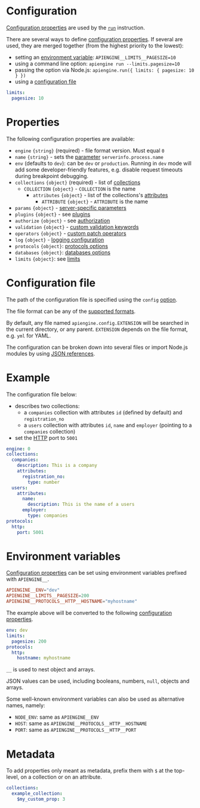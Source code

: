 # Configuration

[Configuration properties](#properties) are used by the
[`run`](run.md) instruction.

There are several ways to define [configuration properties](#properties).
If several are used, they are merged together (from the highest priority to
the lowest):
  - setting an [environment variable](#environment-variables):
    `APIENGINE__LIMITS__PAGESIZE=10`
  - using a command line option: `apiengine run --limits.pagesize=10`
  - passing the option via Node.js:
    `apiengine.run({ limits: { pagesize: 10 } })`
  - using a [configuration file](#configuration-file)

```yml
limits:
  pagesize: 10
```

# Properties

The following configuration properties are available:
  - `engine` `{string}` (required) - file format version. Must equal `0`
  - `name` `{string}` - sets the [parameter](functions.md#parameters)
    `serverinfo.process.name`
  - `env` (defaults to `dev`): can be `dev` or `production`.
    Running in `dev` mode will add some developer-friendly features, e.g.
    disable request timeouts during breakpoint debugging.
  - `collections` `{object}` (required) - list of
    [collections](../configuration/collections.md#collections)
    - `COLLECTION` `{object}` - `COLLECTION` is the name
      - `attributes` `{object}` - list of the collections's
        [attributes](../configuration/collections.md#attributes)
        - `ATTRIBUTE` `{object}` - `ATTRIBUTE` is the name
  - `params` `{object}` -
    [server-specific parameters](functions.md#server-specific-parameters)
  - `plugins` `{object}` - see [plugins](plugins.md)
  - `authorize` `{object}` - see
    [authorization](../configuration/authorization.md)
  - `validation` `{object}` -
    [custom validation keywords](../configuration/validation.md#custom-validation)
  - `operators` `{object}` -
    [custom patch operators](../configuration/patch.md#custom-operators)
  - `log` `{object}` - [logging configuration](../configuration/logging.md)
  - `protocols` `{object}`:
    [protocols options](../protocols/protocols.md#options)
  - `databases` `{object}`: [databases options](../databases/databases.md)
  - `limits` `{object}`: see [limits](../configuration/limits.md)

# Configuration file

The path of the configuration file is specified using the
`config` [option](run.md).

The file format can be any of the [supported formats](formats.md).

By default, any file named `apiengine.config.EXTENSION` will be searched in
the current directory, or any parent. `EXTENSION` depends on the file format,
e.g. `yml` for YAML.

The configuration can be broken down into several files or import Node.js
modules by using [JSON references](json_references.md).

# Example

The configuration file below:
  - describes two collections:
    - a `companies` collection with attributes `id` (defined by default)
      and `registration_no`
    - a `users` collection with attributes `id`, `name` and `employer`
      (pointing to a `companies` collection)
  - set the [HTTP](../protocols/http.md) port to `5001`

```yml
engine: 0
collections:
  companies:
    description: This is a company
    attributes:
      registration_no:
        type: number
  users:
    attributes:
      name:
        description: This is the name of a users
      employer:
        type: companies
protocols:
  http:
    port: 5001
```

# Environment variables

[Configuration properties](#properties) can be set using environment variables
prefixed with `APIENGINE__`.

```toml
APIENGINE__ENV="dev"
APIENGINE__LIMITS__PAGESIZE=200
APIENGINE__PROTOCOLS__HTTP__HOSTNAME="myhostname"
```

The example above will be converted to the following
[configuration properties](#properties).

```yml
env: dev
limits:
  pagesize: 200
protocols:
  http:
    hostname: myhostname
```

`__` is used to nest object and arrays.

JSON values can be used, including booleans, numbers, `null`, objects and
arrays.

Some well-known environment variables can also be used as alternative names,
namely:
  - `NODE_ENV`: same as `APIENGINE__ENV`
  - `HOST`: same as `APIENGINE__PROTOCOLS__HTTP__HOSTNAME`
  - `PORT`: same as `APIENGINE__PROTOCOLS__HTTP__PORT`

# Metadata

To add properties only meant as metadata, prefix them with `$` at the
top-level, on a collection or on an attribute.

```yml
collections:
  example_collection:
    $my_custom_prop: 3
```
